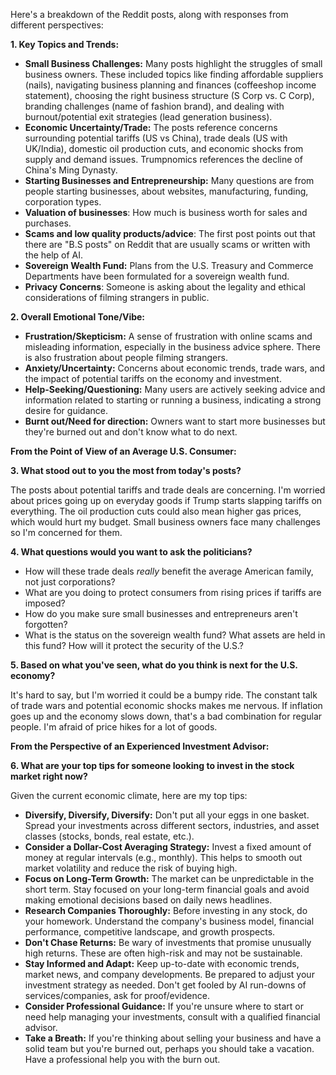 Here's a breakdown of the Reddit posts, along with responses from different perspectives:

**1. Key Topics and Trends:**

*   **Small Business Challenges:** Many posts highlight the struggles of small business owners. These included topics like finding affordable suppliers (nails), navigating business planning and finances (coffeeshop income statement), choosing the right business structure (S Corp vs. C Corp), branding challenges (name of fashion brand), and dealing with burnout/potential exit strategies (lead generation business).
*   **Economic Uncertainty/Trade:** The posts reference concerns surrounding potential tariffs (US vs China), trade deals (US with UK/India), domestic oil production cuts, and economic shocks from supply and demand issues. Trumpnomics references the decline of China's Ming Dynasty.
*   **Starting Businesses and Entrepreneurship:** Many questions are from people starting businesses, about websites, manufacturing, funding, corporation types.
*   **Valuation of businesses**: How much is business worth for sales and purchases.
*   **Scams and low quality products/advice**: The first post points out that there are "B.S posts" on Reddit that are usually scams or written with the help of AI.
*   **Sovereign Wealth Fund:** Plans from the U.S. Treasury and Commerce Departments have been formulated for a sovereign wealth fund.
*  **Privacy Concerns**: Someone is asking about the legality and ethical considerations of filming strangers in public.

**2. Overall Emotional Tone/Vibe:**

*   **Frustration/Skepticism:** A sense of frustration with online scams and misleading information, especially in the business advice sphere. There is also frustration about people filming strangers.
*   **Anxiety/Uncertainty:** Concerns about economic trends, trade wars, and the impact of potential tariffs on the economy and investment.
*   **Help-Seeking/Questioning:** Many users are actively seeking advice and information related to starting or running a business, indicating a strong desire for guidance.
*   **Burnt out/Need for direction:** Owners want to start more businesses but they're burned out and don't know what to do next.

**From the Point of View of an Average U.S. Consumer:**

**3. What stood out to you the most from today's posts?**

The posts about potential tariffs and trade deals are concerning. I'm worried about prices going up on everyday goods if Trump starts slapping tariffs on everything. The oil production cuts could also mean higher gas prices, which would hurt my budget. Small business owners face many challenges so I'm concerned for them.

**4. What questions would you want to ask the politicians?**

*   How will these trade deals *really* benefit the average American family, not just corporations?
*   What are you doing to protect consumers from rising prices if tariffs are imposed?
*   How do you make sure small businesses and entrepreneurs aren't forgotten?
*   What is the status on the sovereign wealth fund? What assets are held in this fund? How will it protect the security of the U.S.?

**5. Based on what you've seen, what do you think is next for the U.S. economy?**

It's hard to say, but I'm worried it could be a bumpy ride. The constant talk of trade wars and potential economic shocks makes me nervous. If inflation goes up and the economy slows down, that's a bad combination for regular people. I'm afraid of price hikes for a lot of goods.

**From the Perspective of an Experienced Investment Advisor:**

**6. What are your top tips for someone looking to invest in the stock market right now?**

Given the current economic climate, here are my top tips:

*   **Diversify, Diversify, Diversify:** Don't put all your eggs in one basket. Spread your investments across different sectors, industries, and asset classes (stocks, bonds, real estate, etc.).
*   **Consider a Dollar-Cost Averaging Strategy:** Invest a fixed amount of money at regular intervals (e.g., monthly). This helps to smooth out market volatility and reduce the risk of buying high.
*   **Focus on Long-Term Growth:** The market can be unpredictable in the short term. Stay focused on your long-term financial goals and avoid making emotional decisions based on daily news headlines.
*   **Research Companies Thoroughly:** Before investing in any stock, do your homework. Understand the company's business model, financial performance, competitive landscape, and growth prospects.
*   **Don't Chase Returns:** Be wary of investments that promise unusually high returns. These are often high-risk and may not be sustainable.
*   **Stay Informed and Adapt:** Keep up-to-date with economic trends, market news, and company developments. Be prepared to adjust your investment strategy as needed. Don't get fooled by AI run-downs of services/companies, ask for proof/evidence.
*   **Consider Professional Guidance:** If you're unsure where to start or need help managing your investments, consult with a qualified financial advisor.
*   **Take a Breath:** If you're thinking about selling your business and have a solid team but you're burned out, perhaps you should take a vacation. Have a professional help you with the burn out.
